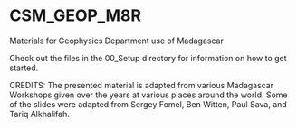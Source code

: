 # CSM_GEOP_M8R
Materials for Geophysics Department use of Madagascar

Check out the files in the 00_Setup directory for information on how to get started.

CREDITS: The presented material is adapted from various Madagascar Workshops given over the years at various places around the world.  Some of the slides were adapted from Sergey Fomel, Ben Witten, Paul Sava, and Tariq Alkhalifah. 

